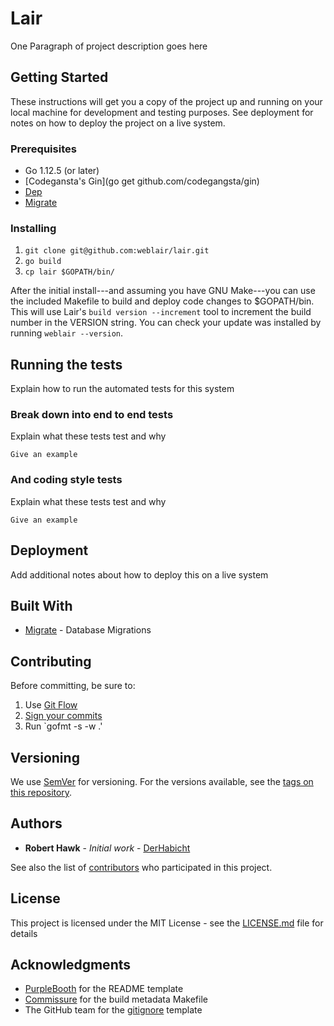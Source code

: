 # Lair

One Paragraph of project description goes here

## Getting Started

These instructions will get you a copy of the project up and running on your local machine for development and testing purposes. See deployment for notes on how to deploy the project on a live system.

### Prerequisites
  - Go 1.12.5 (or later)
  - [Codegansta's Gin](go get github.com/codegangsta/gin)
  - [Dep](https://github.com/golang/dep)
  - [Migrate](https://github.com/golang-migrate/migrate)

### Installing
  1. `git clone git@github.com:weblair/lair.git`
  2. `go build`
  3. `cp lair $GOPATH/bin/`
  
After the initial install---and assuming you have GNU Make---you can use the included Makefile to build and deploy code
changes to $GOPATH/bin. This will use Lair's `build version --increment` tool to increment the build number in the
VERSION string. You can check your update was installed by running `weblair --version`.

## Running the tests

Explain how to run the automated tests for this system

### Break down into end to end tests

Explain what these tests test and why

```
Give an example
```

### And coding style tests

Explain what these tests test and why

```
Give an example
```

## Deployment

Add additional notes about how to deploy this on a live system

## Built With

* [Migrate](https://github.com/golang-migrate/migrate) - Database Migrations

## Contributing
Before committing, be sure to:
 1. Use [Git Flow](https://www.atlassian.com/git/tutorials/comparing-workflows/gitflow-workflow)
 2. [Sign your commits](https://git-scm.com/book/ms/v2/Git-Tools-Signing-Your-Work)
 3. Run `gofmt -s -w .\'

## Versioning

We use [SemVer](http://semver.org/) for versioning. For the versions available, see the [tags on this repository](https://github.com/your/project/tags). 

## Authors

* **Robert Hawk** - *Initial work* - [DerHabicht](https://github.com/DerHabicht)

See also the list of [contributors](https://github.com/weblair/deploy/contributors) who participated in this project.

## License

This project is licensed under the MIT License - see the [LICENSE.md](LICENSE.md) file for details

## Acknowledgments

* [PurpleBooth](https://github.com/PurpleBooth) for the README template
* [Commissure](https://github.com/commissure) for the build metadata Makefile
* The GitHub team for the [gitignore](https://github.com/github/gitignore) template
